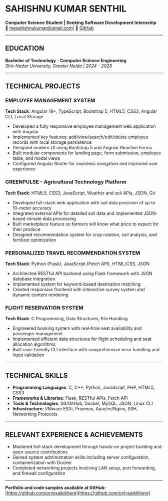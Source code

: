 # SAHISHNU KUMAR SENTHIL  
**Computer Science Student | Seeking Software Development Internship**  
📧 [mesahishnukumar@gmail.com](mailto:mesahishnukumar@gmail.com)| 🔗 [GitHub](https://github.com/onlysaikikhere)  

---

## EDUCATION  
**Bachelor of Technology - Computer Science Engineering**  
*Shiv Nadar University, Greater Noida | 2024 - 2028*  

---

## TECHNICAL PROJECTS  
### EMPLOYEE MANAGEMENT SYSTEM  
**Tech Stack**: Angular 18+, TypeScript, Bootstrap 5, HTML5, CSS3, Angular CLI, Local Storage  
- Developed a fully responsive employee management web application with Angular  
- Implemented key features: add/view/search/edit/delete employee records with local storage persistence  
- Designed modern UI using Bootstrap 5 and Angular Reactive Forms  
- Built modular components for landing page, form submission, employee table, and modal views  
- Configured Angular Router for seamless navigation and improved user experience  

### GREENPULSE - Agricultural Technology Platform  
**Tech Stack**: HTML5, CSS3, JavaScript, Weather and soil APIs, JSON, Git  
- Developed full-stack web application with soil data precision of up to 10-meter accuracy  
- Integrated external APIs for detailed soil data and implemented JSON-based climate data processing  
- Built marketplace feature so farmers will know what price to expect for their produce  
- Designed recommendation system for crop rotation, soil analysis, and fertilizer optimization  

### PERSONALIZED TRAVEL RECOMMENDATION SYSTEM  
**Tech Stack**: Python (Flask), JavaScript (Fetch API), HTML/CSS, JSON  
- Architected RESTful API backend using Flask framework with JSON database integration  
- Implemented system for keyword-based destination matching  
- Created responsive frontend with interactive survey system and dynamic content rendering  

### FLIGHT RESERVATION SYSTEM  
**Tech Stack**: C Programming, Data Structures, File Handling  
- Engineered booking system with real-time seat availability and passenger management  
- Implemented efficient data structures for flight scheduling and seat allocation algorithms  
- Built user-friendly CLI interface with comprehensive error handling and input validation  

---

## TECHNICAL SKILLS  
- **Programming Languages**: C, C++, Python, JavaScript, PHP, HTML5, CSS3  
- **Frameworks & Libraries**: Flask, RESTful APIs, Fetch API  
- **Tools & Technologies**: Git/GitHub, Docker, MySQL, JSON, Linux CLI  
- **Infrastructure**: VMware ESXi, Proxmox, Apache/Nginx, SSH, Networking Protocols  

---

## RELEVANT EXPERIENCE & ACHIEVEMENTS  
- Mastered full-stack development through hands-on project building and open-source contributions  
- Gained system administration skills including server configuration, containerization with Docker  
- Completed networking projects involving LAN setup, port forwarding, and firewall configuration  

---

**Portfolio and code samples available at GitHub:**  
[https://github.com/onlysaikikhere](https://github.com/onlysaikikhere)
